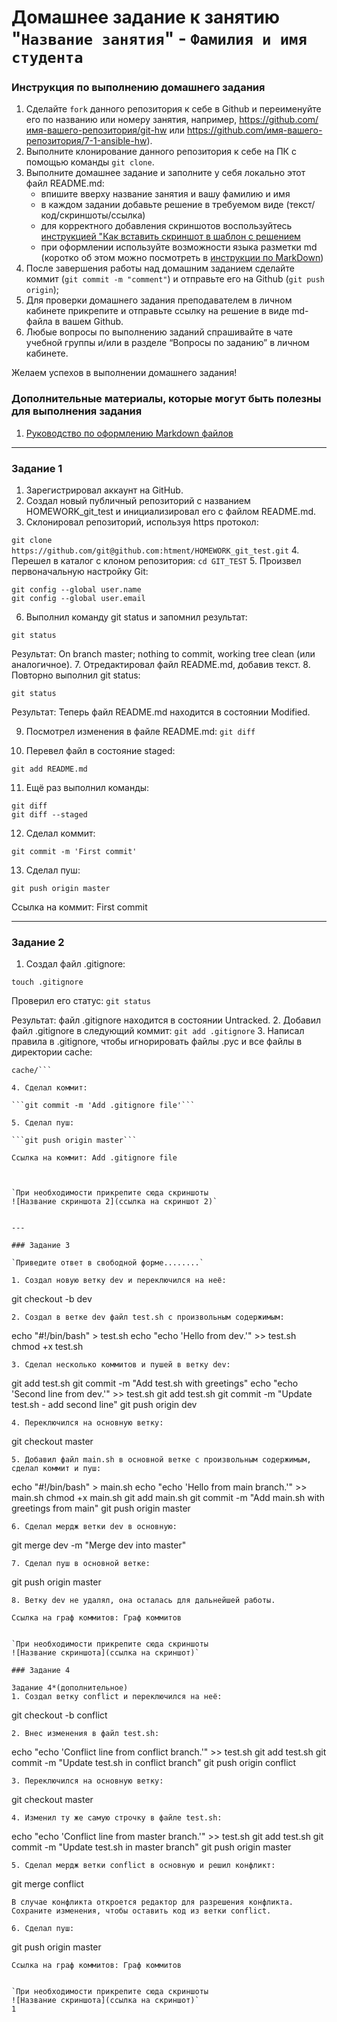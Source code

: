 # Домашнее задание к занятию "`Название занятия`" - `Фамилия и имя студента`


### Инструкция по выполнению домашнего задания

   1. Сделайте `fork` данного репозитория к себе в Github и переименуйте его по названию или номеру занятия, например, https://github.com/имя-вашего-репозитория/git-hw или  https://github.com/имя-вашего-репозитория/7-1-ansible-hw).
   2. Выполните клонирование данного репозитория к себе на ПК с помощью команды `git clone`.
   3. Выполните домашнее задание и заполните у себя локально этот файл README.md:
      - впишите вверху название занятия и вашу фамилию и имя
      - в каждом задании добавьте решение в требуемом виде (текст/код/скриншоты/ссылка)
      - для корректного добавления скриншотов воспользуйтесь [инструкцией "Как вставить скриншот в шаблон с решением](https://github.com/netology-code/sys-pattern-homework/blob/main/screen-instruction.md)
      - при оформлении используйте возможности языка разметки md (коротко об этом можно посмотреть в [инструкции  по MarkDown](https://github.com/netology-code/sys-pattern-homework/blob/main/md-instruction.md))
   4. После завершения работы над домашним заданием сделайте коммит (`git commit -m "comment"`) и отправьте его на Github (`git push origin`);
   5. Для проверки домашнего задания преподавателем в личном кабинете прикрепите и отправьте ссылку на решение в виде md-файла в вашем Github.
   6. Любые вопросы по выполнению заданий спрашивайте в чате учебной группы и/или в разделе “Вопросы по заданию” в личном кабинете.
   
Желаем успехов в выполнении домашнего задания!
   
### Дополнительные материалы, которые могут быть полезны для выполнения задания

1. [Руководство по оформлению Markdown файлов](https://gist.github.com/Jekins/2bf2d0638163f1294637#Code)

---

### Задание 1

1. Зарегистрировал аккаунт на GitHub.
2. Создал новый публичный репозиторий с названием HOMEWORK_git_test и инициализировал его с файлом README.md.
3. Склонировал репозиторий, используя https протокол:

```git clone https://github.com/git@github.com:htment/HOMEWORK_git_test.git```
4. Перешел в каталог с клоном репозитория:
```cd GIT_TEST```
5. Произвел первоначальную настройку Git:
```
git config --global user.name 
git config --global user.email
 ```
6. Выполнил команду git status и запомнил результат:

```git status```

Результат: On branch master; nothing to commit, working tree clean (или аналогичное).
7. Отредактировал файл README.md, добавив текст.
8. Повторно выполнил git status:

```git status```

Результат: Теперь файл README.md находится в состоянии Modified.

9. Посмотрел изменения в файле README.md:
```git diff```

10. Перевел файл в состояние staged:

```git add README.md```

11. Ещё раз выполнил команды:

```
git diff
git diff --staged
```

12. Сделал коммит:

```
git commit -m 'First commit'
```

13. Сделал пуш:

```
git push origin master
```

Ссылка на коммит: First commit



---

### Задание 2
1. Создал файл .gitignore:

```touch .gitignore```

Проверил его статус:
```git status```

Результат: файл .gitignore находится в состоянии Untracked.
2. Добавил файл .gitignore в следующий коммит:
```git add .gitignore```
3. Написал правила в .gitignore, чтобы игнорировать файлы .pyc и все файлы в директории cache:

```*.pyc
cache/```

4. Сделал коммит:

```git commit -m 'Add .gitignore file'```

5. Сделал пуш:

```git push origin master```

Ссылка на коммит: Add .gitignore file



`При необходимости прикрепитe сюда скриншоты
![Название скриншота 2](ссылка на скриншот 2)`


---

### Задание 3

`Приведите ответ в свободной форме........`

1. Создал новую ветку dev и переключился на неё:
```
git checkout -b dev
```
2. Создал в ветке dev файл test.sh с произвольным содержимым:
```

echo "#!/bin/bash" > test.sh
echo "echo 'Hello from dev.'" >> test.sh
chmod +x test.sh
```
3. Сделал несколько коммитов и пушей в ветку dev:
```
git add test.sh
git commit -m "Add test.sh with greetings"
echo "echo 'Second line from dev.'" >> test.sh
git add test.sh
git commit -m "Update test.sh - add second line"
git push origin dev
```
4. Переключился на основную ветку:
```
git checkout master
```
5. Добавил файл main.sh в основной ветке с произвольным содержимым, сделал коммит и пуш:
```
echo "#!/bin/bash" > main.sh
echo "echo 'Hello from main branch.'" >> main.sh
chmod +x main.sh
git add main.sh
git commit -m "Add main.sh with greetings from main"
git push origin master
```
6. Сделал мердж ветки dev в основную:
```
git merge dev -m "Merge dev into master"
```
7. Сделал пуш в основной ветке:
```
git push origin master
```
8. Ветку dev не удалял, она осталась для дальнейшей работы.

Ссылка на граф коммитов: Граф коммитов


`При необходимости прикрепитe сюда скриншоты
![Название скриншота](ссылка на скриншот)`

### Задание 4

Задание 4*(дополнительное)
1. Создал ветку conflict и переключился на неё:
```
git checkout -b conflict
```
2. Внес изменения в файл test.sh:
```
echo "echo 'Conflict line from conflict branch.'" >> test.sh
git add test.sh
git commit -m "Update test.sh in conflict branch"
git push origin conflict
```
3. Переключился на основную ветку:
```
git checkout master
```
4. Изменил ту же самую строчку в файле test.sh:
```
echo "echo 'Conflict line from master branch.'" >> test.sh
git add test.sh
git commit -m "Update test.sh in master branch"
git push origin master
```
5. Сделал мердж ветки conflict в основную и решил конфликт:
```
git merge conflict
```
В случае конфликта откроется редактор для разрешения конфликта. Сохраните изменения, чтобы оставить код из ветки conflict.

6. Сделал пуш:
```
git push origin master
```
Ссылка на граф коммитов: Граф коммитов


`При необходимости прикрепитe сюда скриншоты
![Название скриншота](ссылка на скриншот)`
1
